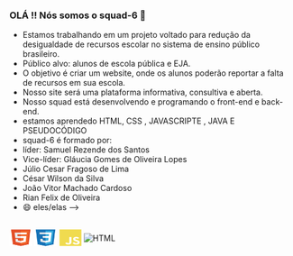 ### OLÁ !! Nós somos o squad-6 👋

- Estamos trabalhando em um projeto voltado para  redução da desigualdade de recursos escolar no sistema de ensino público brasileiro.
- Público alvo: alunos de escola pública e EJA. 
- O objetivo é criar um website, onde os alunos poderão reportar a falta de recursos em sua escola.
- Nosso site será uma plataforma informativa, consultiva e aberta.
- Nosso squad está desenvolvendo e programando  o front-end e back-end.
- estamos aprendedo HTML, CSS , JAVASCRIPTE , JAVA E PSEUDOCÓDIGO 
- squad-6 é formado por:
- líder: Samuel Rezende dos Santos
- Vice-líder: Gláucia Gomes de Oliveira Lopes 
- Júlio Cesar Fragoso de Lima 
- César Wilson da Silva 
- João Vitor Machado Cardoso 
- Rian Felix de Oliveira 
- 😄 eles/elas
-->

<div style="display: inline_block"><br>
  <img align="center" alt="HTML" height="30" width="40" src="https://raw.githubusercontent.com/devicons/devicon/master/icons/html5/html5-original.svg">
  <img align="center" alt="CSS" height="30" width="40" src="https://raw.githubusercontent.com/devicons/devicon/master/icons/css3/css3-original.svg">
  <img align="center" alt="Js" height="30" width="40" src="https://raw.githubusercontent.com/devicons/devicon/master/icons/javascript/javascript-plain.svg">
  <img align="center" alt="HTML" height="30" width="40" src="https://cdn.jsdelivr.net/gh/devicons/devicon/icons/java/java-original-wordmark.svg" />
</div>
